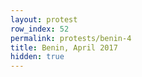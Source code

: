 ```yaml
---
layout: protest
row_index: 52
permalink: protests/benin-4
title: Benin, April 2017
hidden: true
---
```


